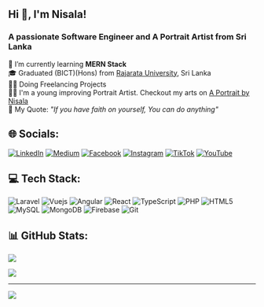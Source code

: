 <h2>Hi 👋, I'm Nisala!</h2>
<h3>A passionate Software Engineer and A Portrait Artist from Sri Lanka</h3>

🌱 I’m currently learning **MERN Stack** <br>
🎓 Graduated (BICT)(Hons) from <a href="https://www.rjt.ac.lk/" target="_blank">Rajarata University</a>, Sri Lanka <br>
🧑‍💻 Doing Freelancing Projects <br>
🧑‍🎨 I'm a young improving Portrait Artist. Checkout my arts on <a href="https://www.facebook.com/AportraitbyNisala/" target="_blank">A Portrait by Nisala</a> <br>
💭 My Quote: <i>"If you have faith on yourself, You can do anything"</i>

## 🌐 Socials:
[![LinkedIn](https://img.shields.io/badge/LinkedIn-%230077B5.svg?logo=linkedin&logoColor=white)](https://linkedin.com/in/nisala-nayanajith-a3826479) [![Medium](https://img.shields.io/badge/Medium-12100E?logo=medium&logoColor=white)](https://medium.com/@@nisalanayanajith123) [![Facebook](https://img.shields.io/badge/Facebook-%231877F2.svg?logo=Facebook&logoColor=white)](https://facebook.com/nisala.nayanajith) [![Instagram](https://img.shields.io/badge/Instagram-%23E4405F.svg?logo=Instagram&logoColor=white)](https://instagram.com/nisala_nayanajith) [![TikTok](https://img.shields.io/badge/TikTok-%23000000.svg?logo=TikTok&logoColor=white)](https://tiktok.com/@mrdulla96) [![YouTube](https://img.shields.io/badge/YouTube-%23FF0000.svg?logo=YouTube&logoColor=white)](https://youtube.com/@MrDullaOfficial) 

## 💻 Tech Stack:
![Laravel](https://img.shields.io/badge/laravel-%23FF2D20.svg?style=for-the-badge&logo=laravel&logoColor=white) ![Vuejs](https://img.shields.io/badge/vuejs%20-%2335495e.svg?style=for-the-badge&logo=vue.js&logoColor=white) ![Angular](https://img.shields.io/badge/angular%20-%23DD0031.svg?&style=for-the-badge&logo=angular&logoColor=white) ![React](https://img.shields.io/badge/react%20-%2320232a.svg?&style=for-the-badge&logo=react&logoColor=white) ![TypeScript](https://img.shields.io/badge/typescript-%23007ACC.svg?style=for-the-badge&logo=typescript&logoColor=white) ![PHP](https://img.shields.io/badge/php-%23777BB4.svg?style=for-the-badge&logo=php&logoColor=white) ![HTML5](https://img.shields.io/badge/html5-%23E34F26.svg?style=for-the-badge&logo=html5&logoColor=white) ![MySQL](https://img.shields.io/badge/mysql-4479A1.svg?style=for-the-badge&logo=mysql&logoColor=white) ![MongoDB](https://img.shields.io/badge/MongoDB-%234ea94b.svg?style=for-the-badge&logo=mongodb&logoColor=white) ![Firebase](https://img.shields.io/badge/firebase-a08021?style=for-the-badge&logo=firebase&logoColor=ffcd34) ![Git](https://img.shields.io/badge/git-%23F05033.svg?style=for-the-badge&logo=git&logoColor=white)

## 📊 GitHub Stats:
![](https://github-readme-stats.vercel.app/api?username=nisala123&theme=dark&hide_border=false&include_all_commits=false&count_private=false)<br/>
<!-- ![](https://github-readme-streak-stats.herokuapp.com/?user=nisala123&theme=dark&hide_border=false)<br/> -->
![](https://github-readme-stats.vercel.app/api/top-langs/?username=nisala123&theme=dark&hide_border=false&include_all_commits=false&count_private=false&layout=compact)

---
[![](https://visitcount.itsvg.in/api?id=nisala123&icon=0&color=0)](https://visitcount.itsvg.in)


